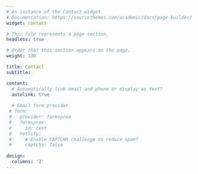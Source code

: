```yaml
---
# An instance of the Contact widget.
# Documentation: https://sourcethemes.com/academic/docs/page-builder/
widget: contact

# This file represents a page section.
headless: true

# Order that this section appears on the page.
weight: 130

title: Contact
subtitle:

content:
  # Automatically link email and phone or display as text?
  autolink: true
  
  # Email form provider
 # form:
 #   provider: formspree
 #   formspree:
 #     id: test
 #   netlify:
 #     # Enable CAPTCHA challenge to reduce spam?
 #     captcha: false
  
design:
  columns: '2'
---
```

